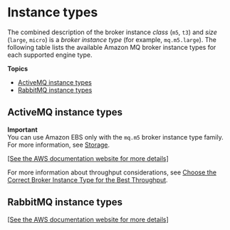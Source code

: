 # Instance types<a name="broker-instance-types"></a>

The combined description of the broker instance *class* \(`m5`, `t3`\) and *size* \(`large`, `micro`\) is a *broker instance type* \(for example, `mq.m5.large`\)\. The following table lists the available Amazon MQ broker instance types for each supported engine type\.

**Topics**
+ [ActiveMQ instance types](#activemq-broker-instance-types)
+ [RabbitMQ instance types](#rabbitmq-broker-instance-types)

## ActiveMQ instance types<a name="activemq-broker-instance-types"></a>

**Important**  
You can use Amazon EBS only with the `mq.m5` broker instance type family\. For more information, see [Storage](broker-storage.md)\.

[\[See the AWS documentation website for more details\]](http://docs.aws.amazon.com/amazon-mq/latest/developer-guide/broker-instance-types.html)

For more information about throughput considerations, see [Choose the Correct Broker Instance Type for the Best Throughput](ensuring-effective-amazon-mq-performance.md#broker-instance-types-choosing)\.

## RabbitMQ instance types<a name="rabbitmq-broker-instance-types"></a>

[\[See the AWS documentation website for more details\]](http://docs.aws.amazon.com/amazon-mq/latest/developer-guide/broker-instance-types.html)